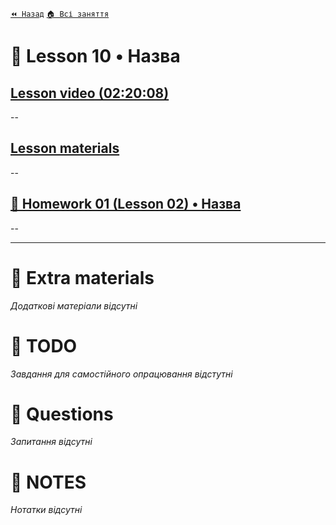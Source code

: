 [`⏪ Назад`](../09/README.md)  [`🏠 Всі заняття`](../../README.md)

# 📗 Lesson 10 • Назва

## [Lesson video (02:20:08)]()

--

## [Lesson materials]()

--

## [📕 Homework 01 (Lesson 02) • Назва]()
--

---

# 📘 Extra materials

*Додаткові матеріали відсутні*

# 📘 TODO
*Завдання для самостійного опрацювання відстутні*

# 📘 Questions
*Запитання відсутні*

# 📘 NOTES
*Нотатки відсутні*